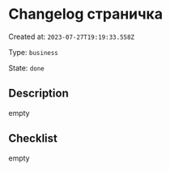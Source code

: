 # Changelog страничка

Created at: `2023-07-27T19:19:33.558Z`

Type: `business`

State: `done`

## Description
empty

## Checklist
empty
